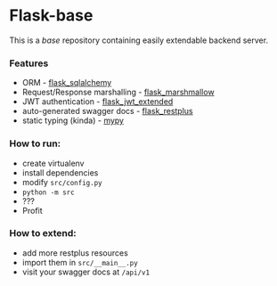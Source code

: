 # Flask-base

This is a _base_ repository containing easily extendable backend server.

### Features
 - ORM - [flask_sqlalchemy](https://pypi.org/project/Flask-SQLAlchemy/)
 - Request/Response marshalling - [flask_marshmallow](https://pypi.org/project/flask-marshmallow/)
 - JWT authentication - [flask_jwt_extended](https://pypi.org/project/Flask-JWT-Extended/)
 - auto-generated swagger docs - [flask_restplus](https://pypi.org/project/flask-restplus/)
 - static typing (kinda) - [mypy](https://pypi.org/project/mypy/)
 
### How to run:
 - create virtualenv
 - install dependencies
 - modify `src/config.py`
 - `python -m src`
 - ???
 - Profit
 
### How to extend:
 - add more restplus resources
 - import them in `src/__main__.py`
 - visit your swagger docs at `/api/v1`